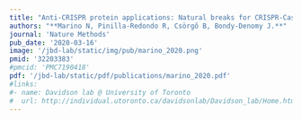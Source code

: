 ```yaml
---
title: "Anti-CRISPR protein applications: Natural breaks for CRISPR-Cas technologies"
authors: "**Marino N, Pinilla-Redondo R, Csörgő B, Bondy-Denomy J.**"
journal: 'Nature Methods'
pub_date: '2020-03-16'
image: '/jbd-lab/static/img/pub/marino_2020.png'
pmid: '32203383'
#pmcid: 'PMC7190418'
pdf: '/jbd-lab/static/pdf/publications/marino_2020.pdf'
#links:
#- name: Davidson lab @ University of Toronto
#  url: http://individual.utoronto.ca/davidsonlab/Davidson_lab/Home.html
---
```

